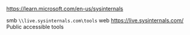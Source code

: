 
https://learn.microsoft.com/en-us/sysinternals

smb `\\live.sysinternals.com\tools`
web https://live.sysinternals.com/
Public accessible tools
